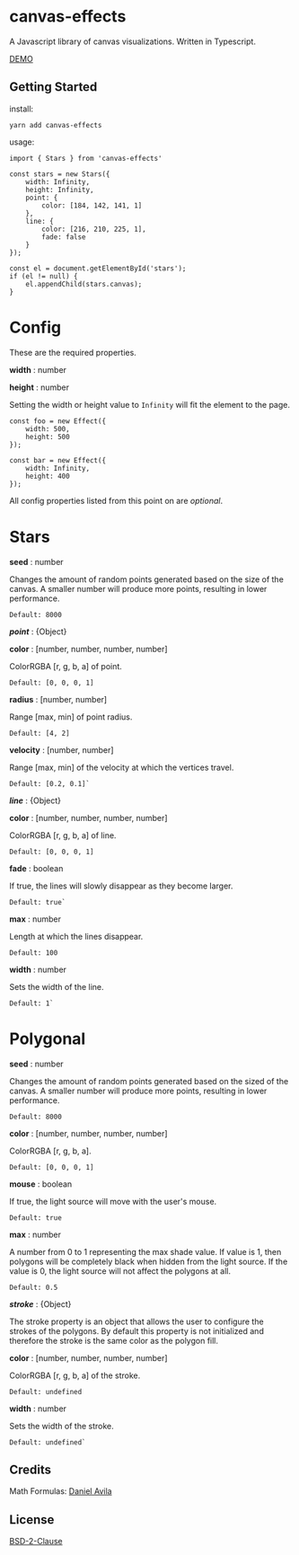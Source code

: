 # canvas-effects

A Javascript library of canvas visualizations. Written in Typescript.

[DEMO](https://micahco.github.io/canvas-effects)

## Getting Started

install:

`yarn add canvas-effects`

usage:

```
import { Stars } from 'canvas-effects'

const stars = new Stars({
	width: Infinity,
	height: Infinity,
	point: {
		color: [184, 142, 141, 1]
	},
	line: {
		color: [216, 210, 225, 1],
		fade: false
	}
});

const el = document.getElementById('stars');
if (el != null) {
	el.appendChild(stars.canvas);
}

```


# Config

These are the required properties.

**width** : number

**height** : number

Setting the width or height value to `Infinity` will fit the element to the page.

```
const foo = new Effect({
	width: 500,
	height: 500
});

const bar = new Effect({
	width: Infinity,
	height: 400
});
```

All config properties listed from this point on are *optional*.


# Stars

**seed** : number

Changes the amount of random points generated based on the size of the canvas. A smaller number will produce more points, resulting in lower performance.

	Default: 8000


***point*** : {Object}

**color** : [number, number, number, number]

ColorRGBA [r, g, b, a] of point.

	Default: [0, 0, 0, 1]

**radius** : [number, number]

Range [max, min] of point radius.

	Default: [4, 2]

**velocity** : [number, number]

Range [max, min] of the velocity at which the vertices travel.

	Default: [0.2, 0.1]`


***line*** : {Object}

**color** : [number, number, number, number]

ColorRGBA [r, g, b, a] of line.

	Default: [0, 0, 0, 1]

**fade** : boolean

If true, the lines will slowly disappear as they become larger.

	Default: true`


**max** : number

Length at which the lines disappear.

	Default: 100

**width** : number

Sets the width of the line.

	Default: 1`


# Polygonal

**seed** : number

Changes the amount of random points generated based on the sized of the canvas. A smaller number will produce more points, resulting in lower performance.

	Default: 8000

**color** : [number, number, number, number]

ColorRGBA [r, g, b, a].

	Default: [0, 0, 0, 1]

**mouse** : boolean

If true, the light source will move with the user's mouse.

	Default: true

**max** : number

A number from 0 to 1 representing the max shade value. If value is 1, then polygons will be completely black when hidden from the light source. If the value is 0, the light source will not affect the polygons at all.

	Default: 0.5

***stroke*** : {Object}

The stroke property is an object that allows the user to configure the strokes of the polygons. By default this property is not initialized and therefore the stroke is the same color as the polygon fill.

**color** : [number, number, number, number]

ColorRGBA [r, g, b, a] of the stroke.

	Default: undefined

**width** : number

Sets the width of the stroke.

	Default: undefined`


## Credits

Math Formulas: [Daniel Avila](https://github.com/danthecodingman)

## License

[BSD-2-Clause](LICENSE)
